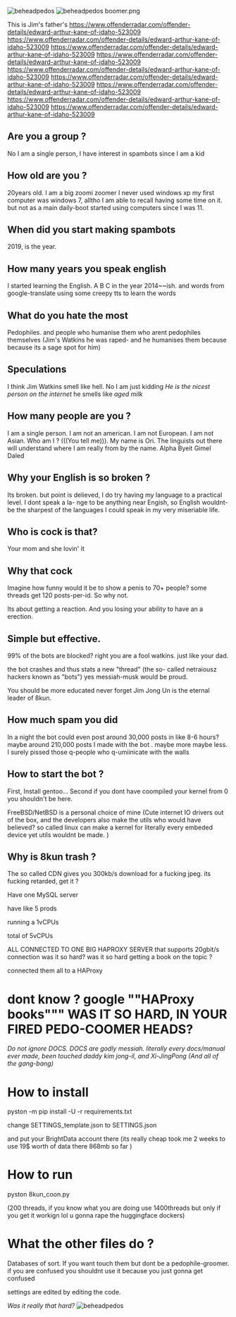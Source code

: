 ![beheadpedos](https://image.offenderradar.com/data/images/38/41/SX27010.jpg)
![beheadpedos](boomer.png)
boomer.png

This is Jim's father's 
https://www.offenderradar.com/offender-details/edward-arthur-kane-of-idaho-523009
https://www.offenderradar.com/offender-details/edward-arthur-kane-of-idaho-523009
https://www.offenderradar.com/offender-details/edward-arthur-kane-of-idaho-523009
https://www.offenderradar.com/offender-details/edward-arthur-kane-of-idaho-523009
https://www.offenderradar.com/offender-details/edward-arthur-kane-of-idaho-523009
https://www.offenderradar.com/offender-details/edward-arthur-kane-of-idaho-523009
https://www.offenderradar.com/offender-details/edward-arthur-kane-of-idaho-523009
https://www.offenderradar.com/offender-details/edward-arthur-kane-of-idaho-523009
https://www.offenderradar.com/offender-details/edward-arthur-kane-of-idaho-523009
## Are you a group ?
No I am a single person, I have interest in spambots since I am a kid
## How old are you ?
20years old.  I am a big zoomi zoomer 
I never used windows xp my first computer was windows 7, 
alltho I am able to recall having some time on it.  but not as a main daily-boot
started using computers since I was 11. 
## When did you start making spambots
2019, is the year.
## How many years you speak english 
I started learning the English.  A B C 
in the year 2014~~ish. and words from google-translate 
using some creepy tts to learn the words
## What do you hate the most
Pedophiles.  and people who humanise them 
who arent pedophiles themselves (Jim's Watkins he was raped-
and he humanises them because because its a sage spot for him)
## Speculations
I think Jim Watkins smell like hell. No I am just kidding *He is the nicest person on the internet*
he smells like *aged milk*
## How many people are you ? 
I am a single person. I am not an american. I am not European. 
I am not Asian. 
Who am I ? (((You tell me))). 
My name is Ori.  The linguists out there will understand where I am really from by the name. Alpha 
Byeit Gimel Daled 
## Why your English is so broken ?
Its broken.  but point is delieved,  I do try having 
my language to a practical level.  I dont speak a la-
nge to be anything near Engish,  so English wouldnt-
be the sharpest of the languages I could speak in my
very miseriable life.
## Who is cock is that? 
Your mom and she lovin' it 
## Why that cock 
Imagine how funny would it be to show a penis to 70+ people?
some threads get 120 posts-per-id.  So why not. 

Its about getting a reaction. And you losing your ability to have an a erection.
## Simple but effective. 
99% of the bots are blocked? right you are a fool watkins. 
just like your dad. 

the bot crashes and thus stats a new "thread" (the so-
called netraiousz hackers known as "bots")
yes messiah-musk would be proud. 


You should be more educated 
never forget Jim Jong Un is the eternal leader of 8kun. 
## How much spam you did 
In a night the bot could even post around 
30,000 posts in like 8-6 hours? 
maybe around 210,000 posts I made with the bot . maybe more maybe less. 
I surely pissed those q-people who q-umiinicate with the walls
## How to start the bot ?
First, Install gentoo... 
Second if you dont have coompiled your kernel from 0 you shouldn't be here. 

FreeBSD/NetBSD is a personal choice of mine (Cute internet IO drivers out of the box, and the developers also make the utils who would have believed?  so called linux can make a kernel for literally every embeded device yet utils wouldnt be made. )

## Why is 8kun trash ? 

The so called CDN gives you 300kb/s download for a fucking jpeg.  its fucking retarded,  get it ?


Have one MySQL server

have like 5 prods 

running a 1vCPUs 

total of 5vCPUs 

ALL CONNECTED TO ONE BIG HAPROXY SERVER 
that supports 20gbit/s connection
was it so hard?  was it so hard getting a book on the topic ?


connected them all to a HAProxy 
# dont know ? google ""HAProxy books""" WAS IT SO HARD,  IN YOUR FIRED PEDO-COOMER HEADS?
*Do not ignore DOCS.  DOCS are godly messiah.  literally every docs/manual ever made,  been touched daddy kim jong-il,  and Xi-JingPong (And all of the gang-bang)*

# How to install 
pyston -m pip install -U -r requirements.txt

change 
SETTINGS_template.json
to 
SETTINGS.json

and put your BrightData account there (its really cheap took me 2 weeks to use 19$ worth of data there 868mb so far )
# How to run 
pyston 8kun_coon.py 


(200 threads, if you know what you are doing use 1400threads but only if you get it workign lol u gonna rape the huggingface dockers)
# What the other files do ?
Databases of sort.  If you want touch them but dont be a pedophile-groomer. 
if you are confused you shouldnt use it because you just gonna get confused 

settings are edited by editing the code. 

*Was it really that hard?*
![beheadpedos](scrappingchud.jpg)

